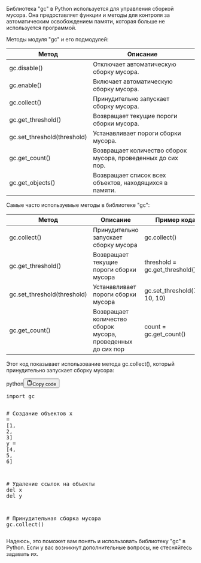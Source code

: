 <p>Библиотека "gc" в Python используется для управления сборкой мусора.
Она предоставляет функции и методы для контроля за автоматическим освобождением памяти, которая больше не используется программой.</p>
<p>Методы модуля "gc" и его подмодулей:</p>
<table>
<thead>
<tr>
<th>Метод</th>
<th>Описание</th>
</tr>
</thead>
<tbody>
<tr>
<td>gc.disable()</td>
<td>Отключает автоматическую сборку мусора.</td>
</tr>
<tr>
<td>gc.enable()</td>
<td>Включает автоматическую сборку мусора.</td>
</tr>
<tr>
<td>gc.collect()</td>
<td>Принудительно запускает сборку мусора.</td>
</tr>
<tr>
<td>gc.get_threshold()</td>
<td>Возвращает текущие пороги сборки мусора.</td>
</tr>
<tr>
<td>gc.set_threshold(threshold)</td>
<td>Устанавливает пороги сборки мусора.</td>
</tr>
<tr>
<td>gc.get_count()</td>
<td>Возвращает количество сборок мусора, проведенных до сих пор.</td>
</tr>
<tr>
<td>gc.get_objects()</td>
<td>Возвращает список всех объектов, находящихся в памяти.</td>
</tr>
</tbody>
</table>
<p>Самые часто используемые методы в библиотеке "gc":</p>
<table>
<thead>
<tr>
<th>Метод</th>
<th>Описание</th>
<th>Пример кода</th>
</tr>
</thead>
<tbody>
<tr>
<td>gc.collect()</td>
<td>Принудительно запускает сборку мусора</td>
<td>gc.collect()</td>
</tr>
<tr>
<td>gc.get_threshold()</td>
<td>Возвращает текущие пороги сборки мусора</td>
<td>threshold = gc.get_threshold()</td>
</tr>
<tr>
<td>gc.set_threshold(threshold)</td>
<td>Устанавливает пороги сборки мусора</td>
<td>gc.set_threshold(700, 10, 10)</td>
</tr>
<tr>
<td>gc.get_count()</td>
<td>Возвращает количество сборок мусора, проведенных до сих пор</td>
<td>count = gc.get_count()</td>
</tr>
</tbody>
</table>
<p>Этот код показывает использование метода gc.collect(), который принудительно запускает сборку мусора:</p>
<div class="code_element"><div class="lang_line"><text>python</text><button class="copy_code_button" onclick="CopyCode(this)"><svg style="width: 1.2em;height: 1.2em;" aria-hidden="true" xmlns="http://www.w3.org/2000/svg" fill="none" viewBox="0 0 24 24"><path stroke="currentColor" stroke-linecap="round" stroke-linejoin="round" stroke-width="2" d="M15 4h3a1 1 0 0 1 1 1v15a1 1 0 0 1-1 1H6a1 1 0 0 1-1-1V5a1 1 0 0 1 1-1h3m0 3h6m-5-4v4h4V3h-4Z"/></svg><text>Copy code</text></button></div><div class="code language-python"><div class="highlight"><pre><span></span><span class="kn">import</span> <span class="nn">gc</span>

<span class="c1"># Создание объектов</span>
<span class="n">x</span> <span class="o">=</span> <span class="p">[</span><span class="mi">1</span><span class="p">,</span> <span class="mi">2</span><span class="p">,</span> <span class="mi">3</span><span class="p">]</span>
<span class="n">y</span> <span class="o">=</span> <span class="p">[</span><span class="mi">4</span><span class="p">,</span> <span class="mi">5</span><span class="p">,</span> <span class="mi">6</span><span class="p">]</span>

<span class="c1"># Удаление ссылок на объекты</span>
<span class="k">del</span> <span class="n">x</span>
<span class="k">del</span> <span class="n">y</span>

<span class="c1"># Принудительная сборка мусора</span>
<span class="n">gc</span><span class="o">.</span><span class="n">collect</span><span class="p">()</span>
</pre></div></div></div>
<p>Надеюсь, это поможет вам понять и использовать библиотеку "gc" в Python.
Если у вас возникнут дополнительные вопросы, не стесняйтесь задавать их.</p>